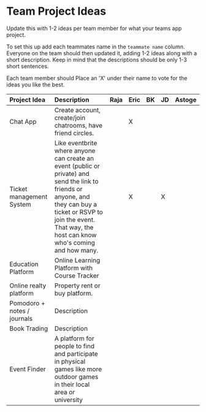 # Team Project Ideas

Update this with 1-2 ideas per team member for what your teams app project.

To set this up add each teammates name in the `teammate name` column. Everyone
on the team should then updated it, adding 1-2 ideas along with a short 
description. Keep in mind that the descriptions should be only 1-3 short
sentences. 

Each team member should Place an 'X' under their name to vote for the ideas 
you like the best.

| Project Idea | Description | Raja | Eric | BK | JD | Astoge | 
| :--- | :--- | :--- | :--- | :--- | :--- | :--- |
| Chat App | Create account, create/join chatrooms, have friend circles. | |X| | | |
| Ticket management System |  Like eventbrite where anyone can create an event (public or private) and send the link to friends or anyone, and they can buy a ticket or RSVP to join the event. That way, the host can know who's coming and how many. | |X| |X| |
| Education Platform | Online Learning Platform with Course Tracker | | | | | |
| Online realty platform | Property rent or buy platform. | | | | | |
| Pomodoro + notes / journals | Description | | | | | |
| Book Trading | Description | | | | | |
| Event Finder | A platform for people to find and participate in physical games like more outdoor games in their local area or university | | | | | |
